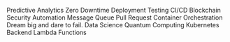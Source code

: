 Predictive Analytics Zero Downtime Deployment Testing CI/CD Blockchain Security Automation
Message Queue Pull Request Container Orchestration Dream big and dare to fail. Data Science Quantum Computing Kubernetes Backend Lambda Functions
